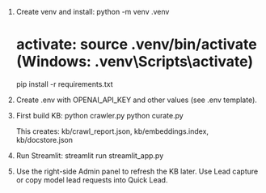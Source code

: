 1) Create venv and install:
   python -m venv .venv
   # activate: source .venv/bin/activate  (Windows: .venv\Scripts\activate)
   pip install -r requirements.txt

2) Create .env with OPENAI_API_KEY and other values (see .env template).

3) First build KB:
   python crawler.py
   python curate.py

   This creates: kb/crawl_report.json, kb/embeddings.index, kb/docstore.json

4) Run Streamlit:
   streamlit run streamlit_app.py

5) Use the right-side Admin panel to refresh the KB later.
   Use Lead capture or copy model lead requests into Quick Lead.


